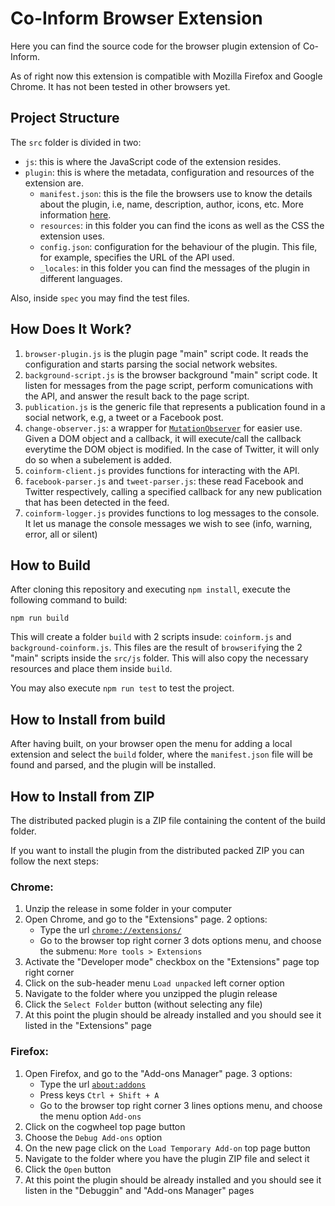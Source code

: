 # Co-Inform Browser Extension
Here you can find the source code for the browser plugin extension of Co-Inform.

As of right now this extension is compatible with Mozilla Firefox and Google Chrome. It has not been tested in other browsers yet.

## Project Structure
The `src` folder is divided in two:

- `js`: this is where the JavaScript code of the extension resides.
- `plugin`: this is where the metadata, configuration and resources of the extension are.
    - `manifest.json`: this is the file the browsers use to know the details about the plugin, i.e, name, description, author, icons, etc. More information [here](https://developer.mozilla.org/en-US/docs/Mozilla/Add-ons/WebExtensions/manifest.json).
    - `resources`: in this folder you can find the icons as well as the CSS the extension uses.
    - `config.json`: configuration for the behaviour of the plugin. This file, for example, specifies the URL of the API used.
    - `_locales`: in this folder you can find the messages of the plugin in different languages.

Also, inside `spec` you may find the test files.

## How Does It Work?
1. `browser-plugin.js` is the plugin page "main" script code. It reads the configuration and starts parsing the social network websites.
1. `background-script.js` is the browser background "main" script code. It listen for messages from the page script, perform comunications with the API, and answer the result back to the page script.
2. `publication.js` is the generic file that represents a publication found in a social network, e.g, a tweet or a Facebook post.
3. `change-observer.js`: a wrapper for [`MutationObserver`](https://developer.mozilla.org/en-US/docs/Web/API/MutationObserver) for easier use. Given a DOM object and a callback, it will execute/call the callback everytime the DOM object is modified. In the case of Twitter, it will only do so when a subelement is added.
4. `coinform-client.js` provides functions for interacting with the API.
5. `facebook-parser.js` and `tweet-parser.js`: these read Facebook and Twitter respectively, calling a specified callback for any new publication that has been detected in the feed.
6. `coinform-logger.js` provides functions to log messages to the console. It let us manage the console messages we wish to see (info, warning, error, all or silent)
  
## How to Build
After cloning this repository and executing `npm install`, execute the following command to build:

```npm run build```

This will create a folder `build` with 2 scripts insude: `coinform.js` and `background-coinform.js`. This files are the result of `browserify`ing the 2 "main" scripts inside the `src/js` folder. This will also copy the necessary resources and place them inside `build`.

You may also execute `npm run test` to test the project.

## How to Install from build
After having built, on your browser open the menu for adding a local extension and select the `build` folder, where the `manifest.json` file will be found and parsed, and the plugin will be installed.

## How to Install from ZIP
The distributed packed plugin is a ZIP file containing the content of the build folder.

If you want to install the plugin from the distributed packed ZIP you can follow the next steps:

### Chrome:
1. Unzip the release in some folder in your computer
2. Open Chrome, and go to the "Extensions" page. 2 options:
    - Type the url [`chrome://extensions/`](chrome://extensions/)
    - Go to the browser top right corner 3 dots options menu, and choose the submenu: `More tools > Extensions`
3. Activate the "Developer mode" checkbox on the "Extensions" page top right corner
4. Click on the sub-header menu `Load unpacked` left corner option
5. Navigate to the folder where you unzipped the plugin release
6. Click the `Select Folder` button (without selecting any file)
7. At this point the plugin should be already installed and you should see it listed in the "Extensions" page
 
### Firefox:
1. Open Firefox, and go to the "Add-ons Manager" page. 3 options:
    - Type the url [`about:addons`](about:addons)
    - Press keys `Ctrl + Shift + A`
    - Go to the browser top right corner 3 lines options menu, and choose the menu option `Add-ons`
2. Click on the cogwheel top page button
3. Choose the `Debug Add-ons` option
4. On the new page click on the `Load Temporary Add-on` top page button
5. Navigate to the folder where you have the plugin ZIP file and select it
6. Click the `Open` button
7. At this point the plugin should be already installed and you should see it listen in the "Debuggin" and "Add-ons Manager" pages
